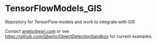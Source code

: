 # TensorFlowModels_GIS
Repository for TensorFlow models and work to integrate with GIS

Contact anieto@esri.com or see https://github.com/Qberto/ObjectDetectionSandbox for current examples.
